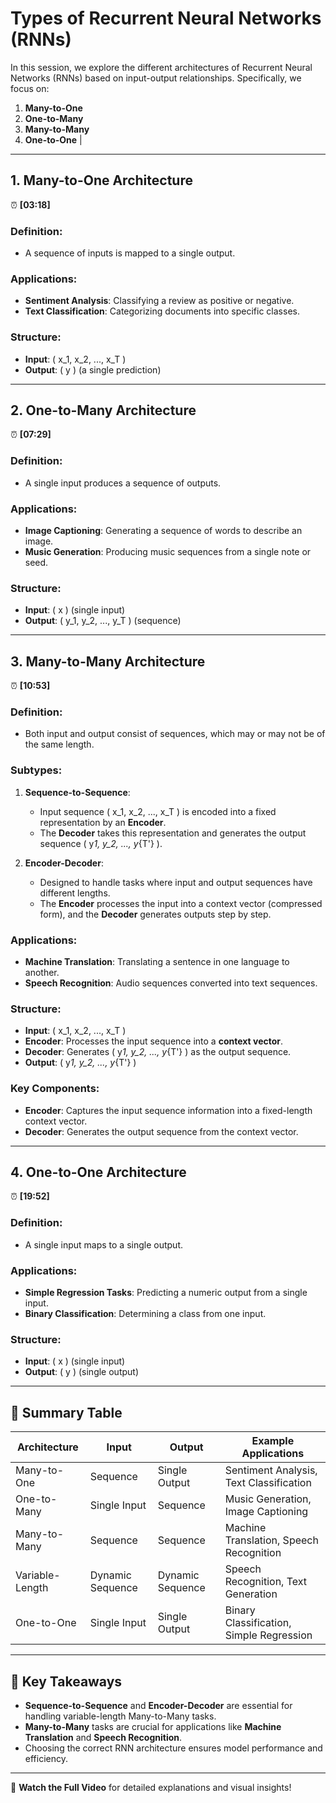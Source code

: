 # Types of Recurrent Neural Networks (RNNs)

In this session, we explore the different architectures of Recurrent Neural Networks (RNNs) based on input-output relationships. Specifically, we focus on:

1. **Many-to-One**
2. **One-to-Many**
3. **Many-to-Many**
4. **One-to-One**
   |

---

## 1. **Many-to-One Architecture**

⏰ **[03:18]**

### Definition:

- A sequence of inputs is mapped to a single output.

### Applications:

- **Sentiment Analysis**: Classifying a review as positive or negative.
- **Text Classification**: Categorizing documents into specific classes.

### Structure:

- **Input**: \( x_1, x_2, ..., x_T \)
- **Output**: \( y \) (a single prediction)

---

## 2. **One-to-Many Architecture**

⏰ **[07:29]**

### Definition:

- A single input produces a sequence of outputs.

### Applications:

- **Image Captioning**: Generating a sequence of words to describe an image.
- **Music Generation**: Producing music sequences from a single note or seed.

### Structure:

- **Input**: \( x \) (single input)
- **Output**: \( y_1, y_2, ..., y_T \) (sequence)

---

## 3. **Many-to-Many Architecture**

⏰ **[10:53]**

### Definition:

- Both input and output consist of sequences, which may or may not be of the same length.

### Subtypes:

1. **Sequence-to-Sequence**:

   - Input sequence \( x_1, x_2, ..., x_T \) is encoded into a fixed representation by an **Encoder**.
   - The **Decoder** takes this representation and generates the output sequence \( y*1, y_2, ..., y*{T'} \).

2. **Encoder-Decoder**:
   - Designed to handle tasks where input and output sequences have different lengths.
   - The **Encoder** processes the input into a context vector (compressed form), and the **Decoder** generates outputs step by step.

### Applications:

- **Machine Translation**: Translating a sentence in one language to another.
- **Speech Recognition**: Audio sequences converted into text sequences.

### Structure:

- **Input**: \( x_1, x_2, ..., x_T \)
- **Encoder**: Processes the input sequence into a **context vector**.
- **Decoder**: Generates \( y*1, y_2, ..., y*{T'} \) as the output sequence.
- **Output**: \( y*1, y_2, ..., y*{T'} \)

### Key Components:

- **Encoder**: Captures the input sequence information into a fixed-length context vector.
- **Decoder**: Generates the output sequence from the context vector.

---

## 4. **One-to-One Architecture**

⏰ **[19:52]**

### Definition:

- A single input maps to a single output.

### Applications:

- **Simple Regression Tasks**: Predicting a numeric output from a single input.
- **Binary Classification**: Determining a class from one input.

### Structure:

- **Input**: \( x \) (single input)
- **Output**: \( y \) (single output)

---

## 🎯 **Summary Table**

| Architecture    | Input            | Output           | Example Applications                     |
| --------------- | ---------------- | ---------------- | ---------------------------------------- |
| Many-to-One     | Sequence         | Single Output    | Sentiment Analysis, Text Classification  |
| One-to-Many     | Single Input     | Sequence         | Music Generation, Image Captioning       |
| Many-to-Many    | Sequence         | Sequence         | Machine Translation, Speech Recognition  |
| Variable-Length | Dynamic Sequence | Dynamic Sequence | Speech Recognition, Text Generation      |
| One-to-One      | Single Input     | Single Output    | Binary Classification, Simple Regression |

---

## 📌 **Key Takeaways**

- **Sequence-to-Sequence** and **Encoder-Decoder** are essential for handling variable-length Many-to-Many tasks.
- **Many-to-Many** tasks are crucial for applications like **Machine Translation** and **Speech Recognition**.
- Choosing the correct RNN architecture ensures model performance and efficiency.

---

🎥 **Watch the Full Video** for detailed explanations and visual insights!
